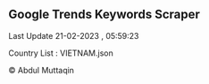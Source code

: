 

## Google Trends Keywords Scraper 
 
Last Update 21-02-2023 , 05:59:23

Country List :
VIETNAM.json



© Abdul Muttaqin 
